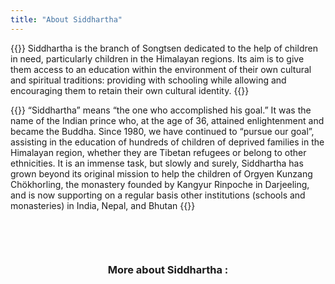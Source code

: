 ```yaml
---
title: "About Siddhartha"
---
```


{{<image-with-text src="/images/img_enfants_portrait1.jpg">}}
Siddhartha is the branch of Songtsen dedicated to the help of children in need, particularly children in the Himalayan regions. Its aim is to give them access to an education within the environment of their own cultural and spiritual traditions: providing with schooling while allowing and encouraging them to retain their own cultural identity. 
{{</image-with-text>}}

{{<image-with-text src="/images/img_enfants_portrait2.jpg">}}
“Siddhartha” means “the one who accomplished his goal.” It was the name of the Indian prince who, at the age of 36, attained enlightenment and became the Buddha. Since 1980, we have continued to “pursue our goal”, assisting in the education of hundreds of children of deprived families in the Himalayan region, whether they are Tibetan refugees or belong to other ethnicities. It is an immense task, but slowly and surely, Siddhartha has grown beyond its original mission to help the children of Orgyen Kunzang Chökhorling, the monastery founded by Kangyur Rinpoche in Darjeeling, and is now supporting on a regular basis other institutions (schools and monasteries) in India, Nepal, and Bhutan 
{{</image-with-text>}}

<center style="margin-top: 6em">

### More about Siddhartha :

</center>